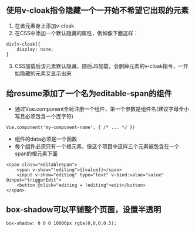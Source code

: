 ## 使用v-cloak指令隐藏一个一开始不希望它出现的元素
1. 在该元素身上添加v-cloak
2. 在CSS中添加一个默认隐藏的属性，例如像下面这样：
```
div[v-cloak]{
    display: none;
}
```
3. CSS加载后该元素默认隐藏，随后JS加载，会删掉元素的v-cloak指令，一开始隐藏的元素又显示出来
## 给resume添加了一个名为editable-span的组件
- 通过Vue.component全局注册一个组件，第一个参数是组件名(建议字母全小写且必须包含一个连字符)
```
Vue.component('my-component-name', { /* ... */ })
```
- 组件的data必须是一个函数
- 每个组件必须只有一个根元素，像这个项目中这样三个元素被包含在一个span的根元素下面
```
<span class="editableSpan">
    <span v-show="!editing">{{value}}</span>
    <input v-show="editing" type="text" v-bind:value="value" @input="triggerEdit">
    <button @click="editing = !editing">edit</button>
</span>
```
## box-shadow可以平铺整个页面，设置半透明
```
box-shadow: 0 0 0 10000px rgba(0,0,0,0.5);
```